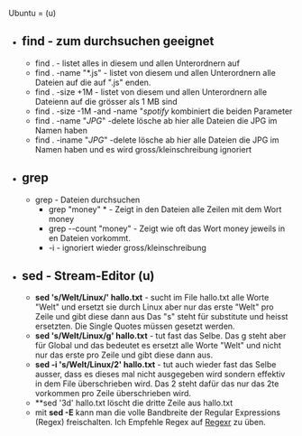 Ubuntu = (u)    
  * ## find - zum durchsuchen geeignet  
    * find . - listet alles in diesem und allen Unterordnern auf
    * find . -name "*.js" - listet von diesem und allen Unterordnern alle Dateien auf die auf ".js" enden.
    * find . -size +1M - listet von diesem und allen Unterordnern alle Dateienn auf die grösser als 1 MB sind
    * find . -size -1M -and -name "*spotify* kombiniert die beiden Parameter
    * find . -name "*JPG*" -delete lösche ab hier alle Dateien die JPG im Namen haben 
    * find . -iname "*JPG*" -delete lösche ab hier alle Dateien die JPG im Namen haben und es wird gross/kleinschreibung ignoriert

  * ## grep    
    * grep - Dateien durchsuchen
      * grep "money" * - Zeigt in den Dateien alle Zeilen mit dem Wort money
      * grep --count "money" - Zeigt wie oft das Wort money jeweils in en Dateien vorkommt. 
      * -i - ignoriert wieder gross/kleinschreibung

  * ## sed - Stream-Editor (u)  
    * **sed 's/Welt/Linux/' hallo.txt** - sucht im File hallo.txt alle Worte "Welt" und ersetzt sie durch Linux aber nur das erste "Welt" pro Zeile und gibt diese dann aus Das "s" steht für substitute und heisst ersetzten. Die Single Quotes müssen gesetzt werden.
    * **sed 's/Welt/Linux/g' hallo.txt** - tut fast das Selbe. Das g steht aber für Global und das bedeutet es ersetzt alle Worte "Welt" und nicht nur das erste pro Zeile und gibt diese dann aus. 
    * **sed -i 's/Welt/Linux/2' hallo.txt** - tut auch wieder fast das Selbe ausser, dass es dieses mal nicht ausgegeben wird sondern effektiv in dem File überschrieben wird. Das 2 steht dafür das nur das 2te vorkommen pro Zeile überschrieben wird.
    * **sed '3d' hallo.txt löscht die dritte Zeile aus hallo.txt
    * mit **sed -E** kann man die volle Bandbreite der Regular Expressions (Regex) freischalten. Ich Empfehle Regex auf [Regexr](https://regexr.com) zu üben.
